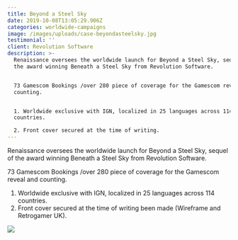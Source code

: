 ```yaml
---
title: Beyond a Steel Sky
date: 2019-10-08T13:05:29.906Z
categories: worldwide-campaigns
image: /images/uploads/case-beyondasteelsky.jpg
testimonial: ''
client: Revolution Software
description: >-
  Renaissance oversees the worldwide launch for Beyond a Steel Sky, sequel of
  the award winning Beneath a Steel Sky from Revolution Software. 


  73 Gamescom Bookings /over 280 piece of coverage for the Gamescom reveal and
  counting. 


  1. Worldwide exclusive with IGN, localized in 25 languages across 114
  countries. 

  2. Front cover secured at the time of writing.
---
```

Renaissance oversees the worldwide launch for Beyond a Steel Sky, sequel of the award winning Beneath a Steel Sky from Revolution Software. 

73 Gamescom Bookings /over 280 piece of coverage for the Gamescom reveal and counting. 

1. Worldwide exclusive with IGN, localized in 25 languages across 114 countries. 
2. Front cover secured at the time of writing been made (Wireframe and Retrogamer UK).

![](/images/uploads/case-beyondasteelsky-img.jpg)
